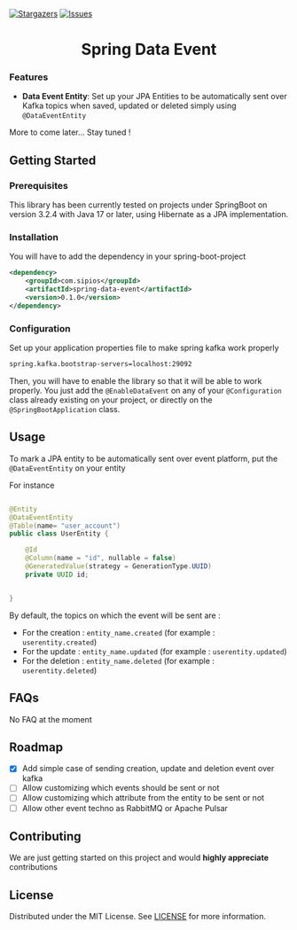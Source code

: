 [![Stargazers][stars-shield]][stars-url]
[![Issues][issues-shield]][issues-url]

<div align="center">
  <h1 align="center">Spring Data Event</h1>
</div>

### Features

- **Data Event Entity**: Set up your JPA Entities to be automatically sent over Kafka topics when saved, updated or deleted simply using `@DataEventEntity`

More to come later... Stay tuned ! 


## Getting Started

### Prerequisites

This library has been currently tested on projects under SpringBoot on version 3.2.4 with Java 17 or later, using Hibernate as a JPA implementation.


### Installation

You will have to add the dependency in your spring-boot-project

```xml
<dependency>
    <groupId>com.sipios</groupId>
    <artifactId>spring-data-event</artifactId>
    <version>0.1.0</version>
</dependency>
```

### Configuration

Set up your application properties file to make spring kafka work properly

```txt
spring.kafka.bootstrap-servers=localhost:29092
```

Then, you will have to enable the library so that it will be able to work properly.
You just add the `@EnableDataEvent` on any of your `@Configuration` class already existing on your project, or directly on the `@SpringBootApplication` class.

## Usage


To mark a JPA entity to be automatically sent over event platform, put the `@DataEventEntity` on your entity

For instance

```java

@Entity
@DataEventEntity
@Table(name= "user_account")
public class UserEntity {

    @Id
    @Column(name = "id", nullable = false)
    @GeneratedValue(strategy = GenerationType.UUID)
    private UUID id;


}
```

By default, the topics on which the event will be sent are : 
- For the creation : `entity_name.created` (for example : `userentity.created`)
- For the update : `entity_name.updated` (for example : `userentity.updated`)
- For the deletion : `entity_name.deleted` (for example : `userentity.deleted`)


## FAQs

No FAQ at the moment

## Roadmap

- [x] Add simple case of sending creation, update and deletion event over kafka
- [ ] Allow customizing which events should be sent or not 
- [ ] Allow customizing which attribute from the entity to be sent or not 
- [ ] Allow other event techno as RabbitMQ or Apache Pulsar

## Contributing

We are just getting started on this project and would **highly appreciate** contributions

## License

Distributed under the MIT License. See [LICENSE](/LICENSE.txt) for more information.


[stars-shield]: https://img.shields.io/github/stars/sipios/spring-data-event?style=for-the-badge
[stars-url]: https://github.com/sipios/spring-data-event/stargazers
[issues-shield]: https://img.shields.io/github/issues/sipios/spring-data-event?style=for-the-badge
[issues-url]: https://github.com/sipios/spring-data-event/issues
[license-url]: https://github.com/sipios/spring-data-event/blob/main/LICENSE

